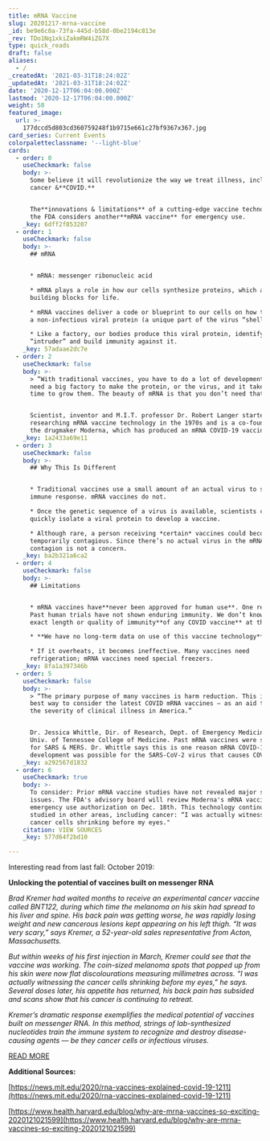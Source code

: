 ```yaml
---
title: mRNA Vaccine
slug: 20201217-mrna-vaccine
_id: be9e6c0a-73fa-445d-b58d-0be2194c813e
_rev: TDo1Nq1xkiZakmRW4iZG7X
type: quick_reads
draft: false
aliases:
  - /
_createdAt: '2021-03-31T18:24:02Z'
_updatedAt: '2021-03-31T18:24:02Z'
date: '2020-12-17T06:04:00.000Z'
lastmod: '2020-12-17T06:04:00.000Z'
weight: 50
featured_image:
  url: >-
    177dccd5d803cd360759248f1b9715e661c27bf9367x367.jpg
card_series: Current Events
colorpaletteclassname: '--light-blue'
cards:
  - order: 0
    useCheckmark: false
    body: >-
      Some believe it will revolutionize the way we treat illness, including
      cancer &**COVID.**


      The**innovations & limitations** of a cutting-edge vaccine technology as
      the FDA considers another**mRNA vaccine** for emergency use.
    _key: 6dff2f853207
  - order: 1
    useCheckmark: false
    body: >-
      ## mRNA


      * mRNA: messenger ribonucleic acid

      * mRNA plays a role in how our cells synthesize proteins, which are key
      building blocks for life.

      * mRNA vaccines deliver a code or blueprint to our cells on how to produce
      a non-infectious viral protein (a unique part of the virus “shell”).

      * Like a factory, our bodies produce this viral protein, identify it as an
      “intruder” and build immunity against it.
    _key: 57adaae2dc7e
  - order: 2
    useCheckmark: false
    body: >-
      > “With traditional vaccines, you have to do a lot of development. You
      need a big factory to make the protein, or the virus, and it takes a long
      time to grow them. The beauty of mRNA is that you don’t need that.”


      Scientist, inventor and M.I.T. professor Dr. Robert Langer started
      researching mRNA vaccine technology in the 1970s and is a co-founder of
      the drugmaker Moderna, which has produced an mRNA COVID-19 vaccine.
    _key: 1a2433a69e11
  - order: 3
    useCheckmark: false
    body: >-
      ## Why This Is Different


      * Traditional vaccines use a small amount of an actual virus to spark an
      immune response. mRNA vaccines do not.

      * Once the genetic sequence of a virus is available, scientists can
      quickly isolate a viral protein to develop a vaccine.

      * Although rare, a person receiving *certain* vaccines could become
      temporarily contagious. Since there’s no actual virus in the mRNA vaccine,
      contagion is not a concern.
    _key: ba2b321a6ca2
  - order: 4
    useCheckmark: false
    body: >-
      ## Limitations


      * mRNA vaccines have**never been approved for human use**. One reason:
      Past human trials have not shown enduring immunity. We don’t know the
      exact length or quality of immunity**of any COVID vaccine** at this time.

      * **We have no long-term data on use of this vaccine technology**.

      * If it overheats, it becomes ineffective. Many vaccines need
      refrigeration; mRNA vaccines need special freezers.
    _key: 8fa1a397346b
  - order: 5
    useCheckmark: false
    body: >-
      > “The primary purpose of many vaccines is harm reduction. This is the
      best way to consider the latest COVID mRNA vaccines – as an aid to reduce
      the severity of clinical illness in America.”


      Dr. Jessica Whittle, Dir. of Research, Dept. of Emergency Medicine at
      Univ. of Tennessee College of Medicine. Past mRNA vaccines were studied
      for SARS & MERS. Dr. Whittle says this is one reason mRNA COVID-19 vaccine
      development was possible for the SARS-CoV-2 virus that causes COVID-19.
    _key: a292567d1832
  - order: 6
    useCheckmark: true
    body: >-
      To consider: Prior mRNA vaccine studies have not revealed major safety
      issues. The FDA's advisory board will review Moderna's mRNA vaccine for
      emergency use authorization on Dec. 18th. This technology continues to be
      studied in other areas, including cancer: “I was actually witnessing the
      cancer cells shrinking before my eyes."
    citation: VIEW SOURCES
    _key: 577d64f2bd10

---
```

Interesting read from last fall: October 2019:

**Unlocking the potential of vaccines built on messenger RNA**

_Brad Kremer had waited months to receive an experimental cancer vaccine called BNT122, during which time the melanoma on his skin had spread to his liver and spine. His back pain was getting worse, he was rapidly losing weight and new cancerous lesions kept appearing on his left thigh. “It was very scary,” says Kremer, a 52-year-old sales representative from Acton, Massachusetts._

_But within weeks of his first injection in March, Kremer could see that the vaccine was working. The coin-sized melanoma spots that popped up from his skin were now flat discolourations measuring millimetres across. “I was actually witnessing the cancer cells shrinking before my eyes,” he says. Several doses later, his appetite has returned, his back pain has subsided and scans show that his cancer is continuing to retreat._

_Kremer’s dramatic response exemplifies the medical potential of vaccines built on messenger RNA. In this method, strings of lab-synthesized nucleotides train the immune system to recognize and destroy disease-causing agents — be they cancer cells or infectious viruses._

[READ MORE](https://www.nature.com/articles/d41586-019-03072-8)

**Additional Sources:**

[https://news.mit.edu/2020/rna-vaccines-explained-covid-19-1211](https://news.mit.edu/2020/rna-vaccines-explained-covid-19-1211)

[https://www.health.harvard.edu/blog/why-are-mrna-vaccines-so-exciting-2020121021599](https://www.health.harvard.edu/blog/why-are-mrna-vaccines-so-exciting-2020121021599)